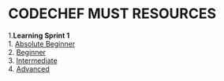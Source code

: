 # CODECHEF MUST RESOURCES
1.**Learning Sprint 1** <br/>
        1. [Absolute Beginner](LearningSprint1/AbsoluteBeginner.md)<br/>
        2. [Beginner](LearningSprint1/Beginner.md)<br/>
        3. [Intermediate](LearningSprint1/Intermediate.md)<br/>
        4. [Advanced](LearningSprint1/Advanced.md)<br/>
